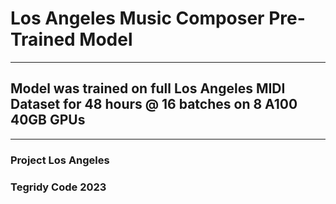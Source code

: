 # Los Angeles Music Composer Pre-Trained Model

***

## Model was trained on full Los Angeles MIDI Dataset for 48 hours @ 16 batches on 8 A100 40GB GPUs

***

### Project Los Angeles
### Tegridy Code 2023
